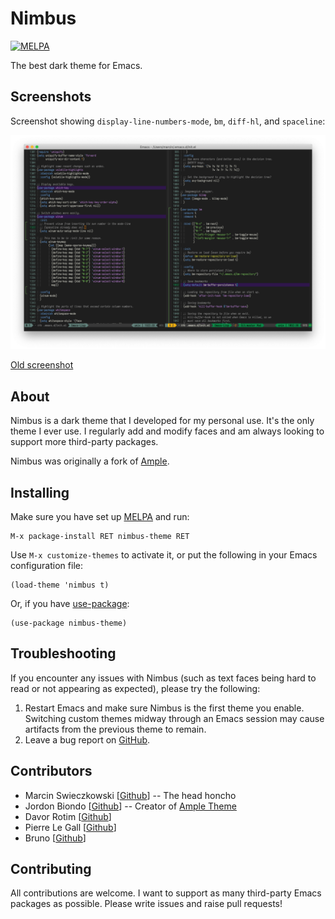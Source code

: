 # Nimbus

[![MELPA](https://melpa.org/packages/nimbus-theme-badge.svg)](https://melpa.org/#/nimbus-theme)

The best dark theme for Emacs.

## Screenshots

Screenshot showing `display-line-numbers-mode`, `bm`, `diff-hl`, and `spaceline`:

![Screenshot](screenshot.png)

[Old screenshot](screenshot-old.png)

## About

Nimbus is a dark theme that I developed for my personal use. It's the only theme I ever use. I regularly add and modify faces and am always looking to support more third-party packages.

Nimbus was originally a fork of [Ample](https://github.com/jordonbiondo/ample-theme).

## Installing

Make sure you have set up [MELPA](http://melpa.milkbox.net/#/getting-started) and run:

```
M-x package-install RET nimbus-theme RET
```

Use `M-x customize-themes` to activate it, or put the following in your Emacs configuration file:

```elisp
(load-theme 'nimbus t)
```

Or, if you have [use-package](https://github.com/jwiegley/use-package):

```elisp
(use-package nimbus-theme)
```

## Troubleshooting

If you encounter any issues with Nimbus (such as text faces being hard to read or not appearing as expected), please try the following:

1. Restart Emacs and make sure Nimbus is the first theme you enable. Switching custom themes midway through an Emacs session may cause artifacts from the previous theme to remain.
1. Leave a bug report on [GitHub](https://github.com/m-cat/nimbus-theme/issues).

## Contributors

- Marcin Swieczkowski [[Github](https://github.com/m-cat)] -- The head honcho
- Jordon Biondo [[Github](https://github.com/jordonbiondo)] -- Creator of [Ample Theme](https://github.com/jordonbiondo/ample-theme)
- Davor Rotim [[Github](https://github.com/drot)]
- Pierre Le Gall [[Github](https://github.com/lepieru)]
- Bruno [[Github](https://github.com/arzoriac)]

## Contributing

All contributions are welcome. I want to support as many third-party Emacs packages as possible. Please write issues and raise pull requests!
